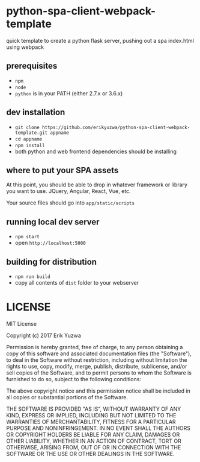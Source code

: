 # python-spa-client-webpack-template
quick template to create a python flask server, pushing out a spa index.html using webpack

## prerequisites

* `npm`
* `node`
* `python` is in your PATH (either 2.7.x or 3.6.x)

## dev installation

* `git clone https://github.com/erikyuzwa/python-spa-client-webpack-template.git appname`
* `cd appname`
* `npm install`
* both python and web frontend dependencies should be installing

## where to put your SPA assets

At this point, you should be able to drop in whatever framework or library you want to use.
JQuery, Angular, React, Vue, etc.

Your source files should go into `app/static/scripts`

## running local dev server

* `npm start`
* open `http://localhost:5000`

## building for distribution

* `npm run build`
* copy all contents of `dist` folder to your webserver

# LICENSE

MIT License

Copyright (c) 2017 Erik Yuzwa

Permission is hereby granted, free of charge, to any person obtaining a copy
of this software and associated documentation files (the "Software"), to deal
in the Software without restriction, including without limitation the rights
to use, copy, modify, merge, publish, distribute, sublicense, and/or sell
copies of the Software, and to permit persons to whom the Software is
furnished to do so, subject to the following conditions:

The above copyright notice and this permission notice shall be included in all
copies or substantial portions of the Software.

THE SOFTWARE IS PROVIDED "AS IS", WITHOUT WARRANTY OF ANY KIND, EXPRESS OR
IMPLIED, INCLUDING BUT NOT LIMITED TO THE WARRANTIES OF MERCHANTABILITY,
FITNESS FOR A PARTICULAR PURPOSE AND NONINFRINGEMENT. IN NO EVENT SHALL THE
AUTHORS OR COPYRIGHT HOLDERS BE LIABLE FOR ANY CLAIM, DAMAGES OR OTHER
LIABILITY, WHETHER IN AN ACTION OF CONTRACT, TORT OR OTHERWISE, ARISING FROM,
OUT OF OR IN CONNECTION WITH THE SOFTWARE OR THE USE OR OTHER DEALINGS IN THE
SOFTWARE.

